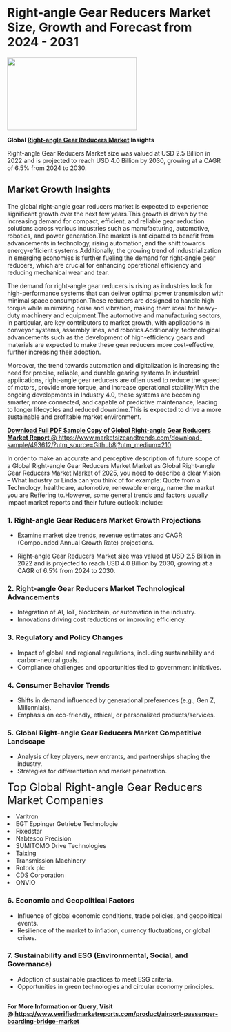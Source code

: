 <H1>Right-angle Gear Reducers Market Size, Growth and Forecast from 2024 - 2031</H1><img class="aligncenter size-medium wp-image-584254" src="https://thirdeyenews.in/wp-content/uploads/2024/09/Global-Market-Research-300x168.jpeg" alt="" width="300" height="168" /><p><strong>Global&nbsp;<a href="https://www.marketsizeandtrends.com/download-sample/493612/?utm_source=Github8j?utm_medium=210">Right-angle Gear Reducers Market</a> Insights</strong></p><p>Right-angle Gear Reducers Market size was valued at USD 2.5 Billion in 2022 and is projected to reach USD 4.0 Billion by 2030, growing at a CAGR of 6.5% from 2024 to 2030.</p><p><h2>Market Growth Insights</h2> <p>The global right-angle gear reducers market is expected to experience significant growth over the next few years.This growth is driven by the increasing demand for compact, efficient, and reliable gear reduction solutions across various industries such as manufacturing, automotive, robotics, and power generation.The market is anticipated to benefit from advancements in technology, rising automation, and the shift towards energy-efficient systems.Additionally, the growing trend of industrialization in emerging economies is further fueling the demand for right-angle gear reducers, which are crucial for enhancing operational efficiency and reducing mechanical wear and tear.</p> <p><a href="#"></a></p> <p>The demand for right-angle gear reducers is rising as industries look for high-performance systems that can deliver optimal power transmission with minimal space consumption.These reducers are designed to handle high torque while minimizing noise and vibration, making them ideal for heavy-duty machinery and equipment.The automotive and manufacturing sectors, in particular, are key contributors to market growth, with applications in conveyor systems, assembly lines, and robotics.Additionally, technological advancements such as the development of high-efficiency gears and materials are expected to make these gear reducers more cost-effective, further increasing their adoption.</p> <p>Moreover, the trend towards automation and digitalization is increasing the need for precise, reliable, and durable gearing systems.In industrial applications, right-angle gear reducers are often used to reduce the speed of motors, provide more torque, and increase operational stability.With the ongoing developments in Industry 4.0, these systems are becoming smarter, more connected, and capable of predictive maintenance, leading to longer lifecycles and reduced downtime.This is expected to drive a more sustainable and profitable market environment.</p> <p><a href="#"></p><p><span class=""><strong>Download Full PDF Sample Copy of Global Right-angle Gear Reducers Market Report</strong> @ <a href="https://www.marketsizeandtrends.com/download-sample/493612/?utm_source=Github8j?utm_medium=210" target="_blank">https://www.marketsizeandtrends.com/download-sample/493612/?utm_source=Github8j?utm_medium=210</a></span></p><p>In order to make an accurate and perceptive description of future scope of a Global&nbsp;Right-angle Gear Reducers Market Market as Global&nbsp;Right-angle Gear Reducers Market Market of 2025, you need to describe a clear Vision &ndash; What Industry or Linda can you think of for example: Quote from a Technology, healthcare, automotive, renewable energy, name the market you are Reffering to.However, some general trends and factors usually impact market reports and their future outlook include:</p><h3>1.&nbsp;<strong>Right-angle Gear Reducers Market Growth Projections</strong></h3><ul><li>Examine market size trends, revenue estimates and CAGR (Compounded Annual Growth Rate) projections.</li><li><p>Right-angle Gear Reducers Market size was valued at USD 2.5 Billion in 2022 and is projected to reach USD 4.0 Billion by 2030, growing at a CAGR of 6.5% from 2024 to 2030.</p></li></ul><h3>2.&nbsp;<strong>Right-angle Gear Reducers Market Technological Advancements</strong></h3><ul><li>Integration of AI, IoT, blockchain, or automation in the industry.</li><li>Innovations driving cost reductions or improving efficiency.</li></ul><h3>3.&nbsp;<strong>Regulatory and Policy Changes</strong></h3><ul><li>Impact of global and regional regulations, including sustainability and carbon-neutral goals.</li><li>Compliance challenges and opportunities tied to government initiatives.</li></ul><h3>4.&nbsp;<strong>Consumer Behavior Trends</strong></h3><ul><li>Shifts in demand influenced by generational preferences (e.g., Gen Z, Millennials).</li><li>Emphasis on eco-friendly, ethical, or personalized products/services.</li></ul><h3>5.&nbsp;<strong>Global Right-angle Gear Reducers Market Competitive Landscape</strong></h3><ul><li>Analysis of key players, new entrants, and partnerships shaping the industry.</li><li>Strategies for differentiation and market penetration.</li></ul><p data-pm-slice="1 1 []"><span style="color: inherit; font-family: inherit; font-size: 25px;">Top Global Right-angle Gear Reducers Market Companies</span></p><div class="" data-test-id=""><p><li>Varitron</li><li> EGT Eppinger Getriebe Technologie</li><li> Fixedstar</li><li> Nabtesco Precision</li><li> SUMITOMO Drive Technologies</li><li> Taixing</li><li> Transmission Machinery</li><li> Rotork plc</li><li> CDS Corporation</li><li> ONVIO</li></p></div><h3>6.&nbsp;<strong>Economic and Geopolitical Factors</strong></h3><ul><li>Influence of global economic conditions, trade policies, and geopolitical events.</li><li>Resilience of the market to inflation, currency fluctuations, or global crises.</li></ul><h3>7.&nbsp;<strong>Sustainability and ESG (Environmental, Social, and Governance)</strong></h3><ul><li>Adoption of sustainable practices to meet ESG criteria.</li><li>Opportunities in green technologies and circular economy principles.</li></ul><h2><strong style="font-size: 14px;">For More Information or Query, Visit @&nbsp;</strong><a style="background-color: #ffffff; font-size: 14px;" href="https://www.marketsizeandtrends.com/report/right-angle-gear-reducers-market/" target="_blank">https://www.verifiedmarketreports.com/product/airport-passenger-boarding-bridge-market</a></h2>